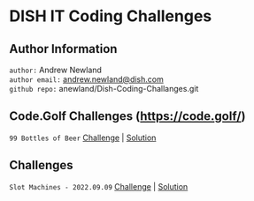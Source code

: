# DISH IT Coding Challenges

## Author Information
`author:` Andrew Newland <br>
`author email:` andrew.newland@dish.com <br>
`github repo:` anewland/Dish-Coding-Challanges.git<br>

## Code.Golf Challenges (https://code.golf/)
`99 Bottles of Beer` [Challenge](https://code.golf/99-bottles-of-beer#rust) | [Solution]()

## Challenges
`Slot Machines - 2022.09.09` [Challenge](20220909.md) | [Solution]()
